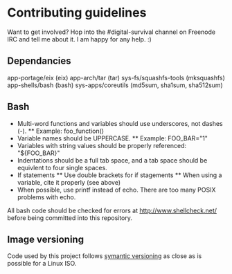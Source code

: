 # Contributing guidelines

Want to get involved? Hop into the #digital-survival channel on Freenode IRC and tell me about it. I am happy for any help. :)

## Dependancies

app-portage/eix (eix)
app-arch/tar (tar)
sys-fs/squashfs-tools (mksquashfs)
app-shells/bash (bash)
sys-apps/coreutils (md5sum, sha1sum, sha512sum)

## Bash

* Multi-word functions and variables should use underscores, not dashes (-).
** Example: foo_function()
* Variable names should be UPPERCASE.
** Example: FOO_BAR="1"
* Variables with string values should be properly referenced: "${FOO_BAR}"
* Indentations should be a full tab space, and a tab space should be equivlent to four single spaces.
* If statements
** Use double brackets for if stagements
** When using a variable, cite it properly (see above)
* When possible, use printf instead of echo. There are too many POSIX problems with echo.

All bash code should be checked for errors at http://www.shellcheck.net/ before being committed into this repository.

## Image versioning

Code used by this project follows [symantic versioning](http://semver.org/#semantic-versioning-200) as close as is possible for a Linux ISO.
